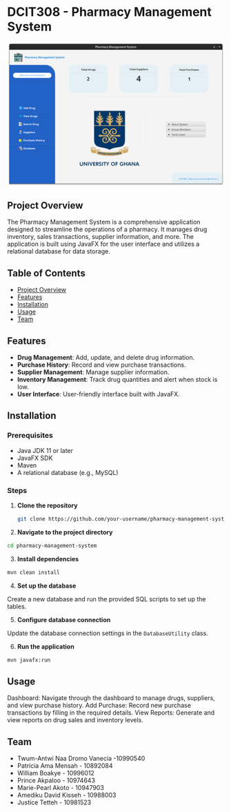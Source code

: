 # DCIT308 - Pharmacy Management System
![Pharmacy Management System Dashboard](https://github.com/trishhpat/dcit308-project/blob/master/Screenshot%20from%202024-06-23%2004-01-12.png)

## Project Overview

The Pharmacy Management System is a comprehensive application designed to streamline the operations of a pharmacy. It manages drug inventory, sales transactions, supplier information, and more. The application is built using JavaFX for the user interface and utilizes a relational database for data storage.

## Table of Contents

- [Project Overview](#project-overview)
- [Features](#features)
- [Installation](#installation)
- [Usage](#usage)
- [Team](#team)


## Features

- **Drug Management**: Add, update, and delete drug information.
- **Purchase History**: Record and view purchase transactions.
- **Supplier Management**: Manage supplier information.
- **Inventory Management**: Track drug quantities and alert when stock is low.
- **User Interface**: User-friendly interface built with JavaFX.

## Installation

### Prerequisites

- Java JDK 11 or later
- JavaFX SDK
- Maven
- A relational database (e.g., MySQL)

### Steps

1. **Clone the repository**

   ```bash
   git clone https://github.com/your-username/pharmacy-management-system.git


   ```
2. **Navigate to the project directory**

```bash
cd pharmacy-management-system
```
3. **Install dependencies**

```bash
mvn clean install
```

4. **Set up the database**

Create a new database and run the provided SQL scripts to set up the tables.

5. **Configure database connection**

Update the database connection settings in the ``DatabaseUtility`` class.

6. **Run the application**

```bash
mvn javafx:run
```

## Usage
Dashboard: Navigate through the dashboard to manage drugs, suppliers, and view purchase history.
Add Purchase: Record new purchase transactions by filling in the required details.
View Reports: Generate and view reports on drug sales and inventory levels.



## Team
- Twum-Antwi Naa Dromo Vanecia -10990540 
- Patricia Ama Mensah - 10892084
- William Boakye - 10996012
- Prince Akpaloo - 10974643
- Marie-Pearl Akoto - 10947903
- Amediku David Kisseh - 10988003
- Justice Tetteh - 10981523

